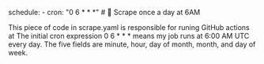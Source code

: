 schedule:
    - cron: "0 6 * * *"  # 📅 Scrape once a day at 6AM

This piece of code in scrape.yaml is responsible for runing GitHub actions at
The initial cron expression 0 6 * * * means my job runs at 6:00 AM UTC every day. The five fields are minute, hour, day of month, month, and day of week.

